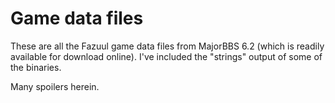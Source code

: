 Game data files
===============

These are all the Fazuul game data files from MajorBBS 6.2 (which is readily
available for download online). I've included the "strings" output of some of
the binaries.

Many spoilers herein.

